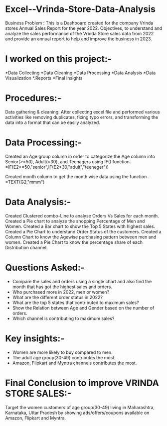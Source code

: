# Excel--Vrinda-Store-Data-Analysis
Business Problem : This is a Dashboard created for the company Vrinda stores Annual Sales Report for the year 2022. 
Objectives, to understand and analyze the sales performance of the Vrinda Store sales data from 2022 and provide an annual report to help and improve the business in 2023.

# I worked on this project:-
*Data Collecting 
*Data Cleaning 
*Data Processing
*Data Analysis 
*Data Visualization
*.Reports
*Final Insights

# Procedures:-

Data gathering & cleaning:  After collecting excel file and performed various activities like removing
duplicates, fixing typo errors, and transforming the data into a format that can be easily analyzed.

# Data Processing:-  
Created an Age group column in order to categorize the Age column into Senior(>=50),
Adult(>30), and Teenagers using IF() function. =IF(E2>=50,"senior",IF(E2>30,"adult","teeneger"))

 Created month column to get the month wise data using the function . =TEXT(G2,"mmm")

# Data Analysis:-  
Created Clustered combo-Line to analyse Orders Vs Sales for each month. 
Created a Pie chart to analyze the shopping Percentage of Men and Women.  Created a Bar chart to show the Top 5 
States with highest sales.  Created a Pie Chart to understand Order Status of the customers.  Created a Column 
Chart to know the Agewise purchasing pattern between men and women.  Created a Pie Chart to know the 
percentage share of each Distribution channel.

# Questions Asked:-
* Compare the sales and orders using a single chart and also find the month that has got the highest sales 
  and orders. 
* Who purchased more in 2022, men or women? 
* What are the different order status in 2022? 
* What are the top 5 states that contributed to maximum sales? 
* Show the Relation between Age and Gender based on the number of orders. 
* Which channel is contributing to maximum sales? 

# Key insights:- 
* Women are more likely to buy compared to men.
* The adult age group(30-49) contributes the most. 
* Amazon, Flipkart and Myntra channels contributes the most. 

# Final Conclusion to improve VRINDA STORE SALES:-
Target the women customers of age group(30-49) living 
in Maharashtra, Karnataka, Uttar Pradesh by showing 
ads/offers/coupons available on Amazon, Flipkart 
and Myntra. 

